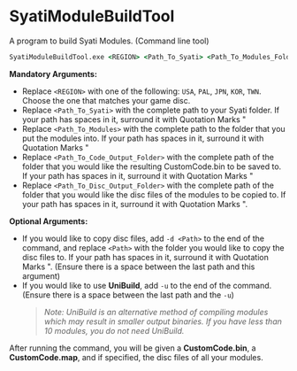 # SyatiModuleBuildTool
A program to build Syati Modules. (Command line tool)


```bat
SyatiModuleBuildTool.exe <REGION> <Path_To_Syati> <Path_To_Modules_Folder> <Path_To_Code_Output_Folder>
```

**Mandatory Arguments:**
- Replace `<REGION>` with one of the following: `USA`, `PAL`, `JPN`, `KOR`, `TWN`. Choose the one that matches your game disc.
- Replace `<Path_To_Syati>` with the complete path to your Syati folder. If your path has spaces in it, surround it with Quotation Marks "
- Replace `<Path_To_Modules>` with the complete path to the folder that you put the modules into. If your path has spaces in it, surround it with Quotation Marks "
- Replace `<Path_To_Code_Output_Folder>` with the complete path of the folder that you would like the resulting CustomCode.bin to be saved to. If your path has spaces in it, surround it with Quotation Marks "
- Replace `<Path_To_Disc_Output_Folder>` with the complete path of the folder that you would like the disc files of the modules to be copied to. If your path has spaces in it, surround it with Quotation Marks ".

**Optional Arguments:**
- If you would like to copy disc files, add `-d <Path>` to the end of the command, and replace `<Path>` with the folder you would like to copy the disc files to. If your path has spaces in it, surround it with Quotation Marks ". (Ensure there is a space between the last path and this argument)
- If you would like to use **UniBuild**, add `-u` to the end of the command. (Ensure there is a space between the last path and the `-u`)
  > *Note: UniBuild is an alternative method of compiling modules which may result in smaller output binaries. If you have less than 10 modules, you do not need UniBuild.*

After running the command, you will be given a **CustomCode.bin**, a **CustomCode.map**, and if specified, the disc files of all your modules.
